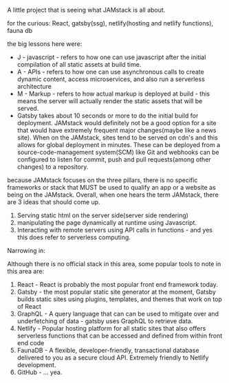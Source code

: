 A little project that is seeing what JAMstack is all about.

for the curious:
React, gatsby(ssg), netlify(hosting and netlify functions), fauna db


the big lessons here were:
  - J - javascript - refers to how one can use javascript after the initial compilation of all static assets at build time.
  - A - APIs - refers to how one can use asynchronous calls to create dynamic content, access microservices, and also run a serverless architecture
  - M - Markup - refers to how actual markup is deployed at build - this means the server will actually render the static assets that will be served.
  - Gatsby takes about 10 seconds or more to do the initial build for deployment. JAMstack would definitely not be a good option for a site that would have extremely frequent major changes(maybe like a news site).
When on the JAMstack, sites tend to be served on cdn's and this allows for global deployment in minutes. These can be deployed from a source-code-management system(SCM) like Git and webhooks can be configured to listen for commit, push and pull requests(among other changes) to a repository.

because JAMstack focuses on the three pillars, there is no specific frameworks or stack that MUST be used to qualify an app or a website as being on the JAMstack.
Overall, when one hears the term JAMstack, there are 3 ideas that should come up.
1. Serving static html on the server side(server side rendering)
2. manipulating the page dynamically at runtime using Javascript.
3. Interacting with remote servers using API calls in functions - and yes this does refer to serverless computing.

Narrowing in:

Although there is no official stack in this area, some popular tools to note in this area are:
1. React - React is probably the most popular front end framework today.
2. Gatsby - the most popular static site generator at the moment, Gatsby builds static sites using plugins, templates, and themes that work on top of React
3. GraphQL - A query language that can can be used to mitigate over and underfetching of data - gatsby uses GraphQL to retrieve data.
4. Netlify - Popular hosting platform for all static sites that also offers serverless functions that can be accessed and defined from within front end code 
5. FaunaDB - A flexible, developer-friendly, transactional database delivered to you as a secure cloud API. Extremely friendly to Netlify development.
6. GitHub - ... yea.

